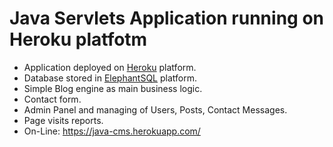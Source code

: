# Java Servlets Application running on Heroku platfotm

* Application deployed on <a href="https://www.heroku.com/" target="_blank">Heroku</a> platform. 
* Database stored in <a href="https://www.elephantsql.com/" target="_blank">ElephantSQL</a> platform. 
* Simple Blog engine as main business logic.
* Contact form.
* Admin Panel and managing of Users, Posts, Contact Messages.
* Page visits reports.
* On-Line: https://java-cms.herokuapp.com/
